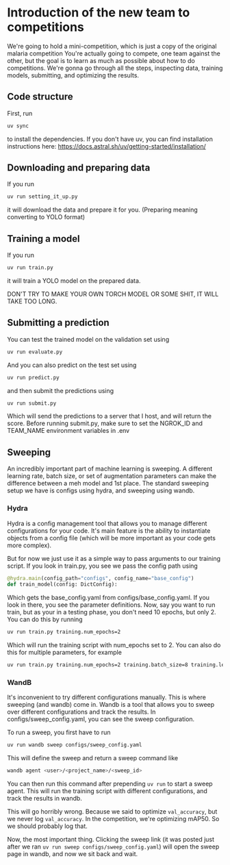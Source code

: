 # Introduction of the new team to competitions

We're going to hold a mini-competition, which is just a copy of the original malaria competition
You're actually going to compete, one team against the other, but the goal is to learn as much as possible about how to do competitions.
We're gonna go through all the steps, inspecting data, training models, submitting, and optimizing the results.

## Code structure

First, run
```bash
uv sync
```
to install the dependencies.
If you don't have uv, you can find installation instructions here:
https://docs.astral.sh/uv/getting-started/installation/

## Downloading and preparing data

If you run
```bash
uv run setting_it_up.py
```
it will download the data and prepare it for you. (Preparing meaning converting to YOLO format)

## Training a model

If you run
```bash
uv run train.py
```
it will train a YOLO model on the prepared data.

DON'T TRY TO MAKE YOUR OWN TORCH MODEL OR SOME SHIT, IT WILL TAKE TOO LONG.

## Submitting a prediction

You can test the trained model on the validation set using
```bash
uv run evaluate.py
```

And you can also predict on the test set using
```bash
uv run predict.py
```
and then submit the predictions using
```bash
uv run submit.py
```
Which will send the predictions to a server that I host, and will return the score.
Before running submit.py, make sure to set the NGROK_ID and TEAM_NAME environment variables in .env

## Sweeping

An incredibly important part of machine learning is sweeping. A different learning rate, batch size, or set of augmentation parameters can make the difference between a meh model and 1st place.
The standard sweeping setup we have is configs using hydra, and sweeping using wandb.

### Hydra

Hydra is a config management tool that allows you to manage different configurations for your code.
It's main feature is the ability to instantiate objects from a config file (which will be more important as your code gets more complex).

But for now we just use it as a simple way to pass arguments to our training script. If you look in train.py, you see we pass the config path using
```python
@hydra.main(config_path="configs", config_name="base_config")
def train_model(config: DictConfig):
```

Which gets the base_config.yaml from configs/base_config.yaml. If you look in there, you see the parameter definitions.
Now, say you want to run train, but as your in a testing phase, you don't need 10 epochs, but only 2.
You can do this by running
```bash
uv run train.py training.num_epochs=2
```

Which will run the training script with num_epochs set to 2.
You can also do this for multiple parameters, for example
```bash
uv run train.py training.num_epochs=2 training.batch_size=8 training.learning_rate=0.0001
```

### WandB

It's inconvenient to try different configurations manually. This is where sweeping (and wandb) come in.
Wandb is a tool that allows you to sweep over different configurations and track the results.
In configs/sweep_config.yaml, you can see the sweep configuration.

To run a sweep, you first have to run
```bash
uv run wandb sweep configs/sweep_config.yaml
```

This will define the sweep and return a sweep command like
```bash
wandb agent <user>/<project_name>/<sweep_id>
```

You can then run this command after prepending `uv run` to start a sweep agent.
This will run the training script with different configurations, and track the results in wandb.

This will go horribly wrong. Because we said to optimize `val_accuracy`, but we never log `val_accuracy`. In the competition, we're optimizing mAP50. So we should probably log that.

Now, the most important thing. Clicking the sweep link (it was posted just after we ran `uv run sweep configs/sweep_config.yaml`) will open the sweep page in wandb, and now we sit back and wait.
